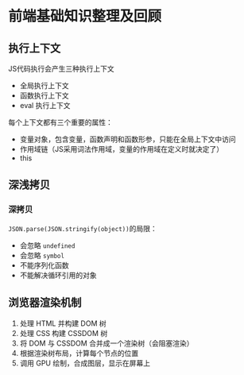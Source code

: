 # 前端基础知识整理及回顾

## 执行上下文

JS代码执行会产生三种执行上下文

- 全局执行上下文
- 函数执行上下文
- eval 执行上下文

每个上下文都有三个重要的属性：

- 变量对象，包含变量，函数声明和函数形参，只能在全局上下文中访问
- 作用域链（JS采用词法作用域，变量的作用域在定义时就决定了）
- this


## 深浅拷贝

### 深拷贝

`JSON.parse(JSON.stringify(object))`的局限：

- 会忽略 `undefined`
- 会忽略 `symbol`
- 不能序列化函数
- 不能解决循环引用的对象

## 浏览器渲染机制

1. 处理 HTML 并构建 DOM 树
2. 处理 CSS 构建 CSSDOM 树
3. 将 DOM 与 CSSDOM 合并成一个渲染树（会阻塞渲染）
4. 根据渲染树布局，计算每个节点的位置
5. 调用 GPU 绘制，合成图层，显示在屏幕上